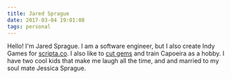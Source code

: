 ```yaml
---
title: Jared Sprague
date: 2017-03-04 19:01:08
tags: personal
---
```


Hello! I'm Jared Sprague.  I am a software engineer, but I also create Indy Games for <a href="http://scripta.co">scripta.co</a>.  I also like to <a href="http://soulfiregems.com">cut gems</a> and train Capoeira as a hobby.  I have two cool kids that make me laugh all the time, and and married to my soul mate Jessica Sprague.
